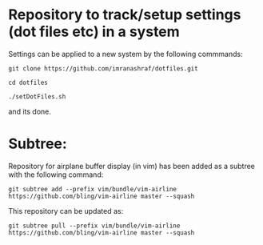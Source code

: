 # Repository to track/setup settings (dot files etc) in a system

Settings can be applied to a new system by the following commmands:

    git clone https://github.com/imranashraf/dotfiles.git

    cd dotfiles

    ./setDotFiles.sh

and its done.

# Subtree:

Repository for airplane buffer display (in vim) has been added as a subtree with the following command:

    git subtree add --prefix vim/bundle/vim-airline https://github.com/bling/vim-airline master --squash

This repository can be updated as:

    git subtree pull --prefix vim/bundle/vim-airline https://github.com/bling/vim-airline master --squash
